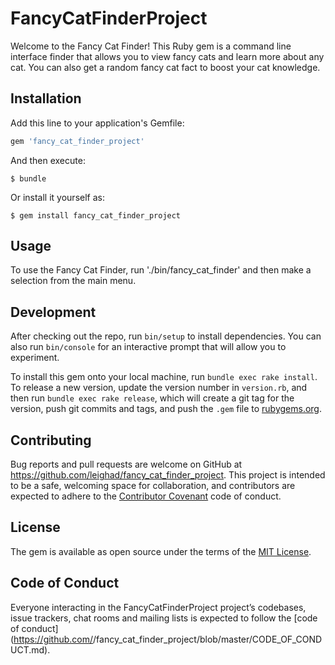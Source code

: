 # FancyCatFinderProject

Welcome to the Fancy Cat Finder! This Ruby gem is a command line interface finder that allows you to view fancy cats and learn more about any cat. You can also get a random fancy cat fact to boost your cat knowledge.  

## Installation

Add this line to your application's Gemfile:

```ruby
gem 'fancy_cat_finder_project'
```

And then execute:

    $ bundle

Or install it yourself as:

    $ gem install fancy_cat_finder_project

## Usage

To use the Fancy Cat Finder, run './bin/fancy_cat_finder' and then make a selection from the main menu. 

## Development

After checking out the repo, run `bin/setup` to install dependencies. You can also run `bin/console` for an interactive prompt that will allow you to experiment.

To install this gem onto your local machine, run `bundle exec rake install`. To release a new version, update the version number in `version.rb`, and then run `bundle exec rake release`, which will create a git tag for the version, push git commits and tags, and push the `.gem` file to [rubygems.org](https://rubygems.org).

## Contributing

Bug reports and pull requests are welcome on GitHub at https://github.com/leighad/fancy_cat_finder_project. This project is intended to be a safe, welcoming space for collaboration, and contributors are expected to adhere to the [Contributor Covenant](http://contributor-covenant.org) code of conduct.

## License

The gem is available as open source under the terms of the [MIT License](https://opensource.org/licenses/MIT).

## Code of Conduct

Everyone interacting in the FancyCatFinderProject project’s codebases, issue trackers, chat rooms and mailing lists is expected to follow the [code of conduct](https://github.com/<github username>/fancy_cat_finder_project/blob/master/CODE_OF_CONDUCT.md).

